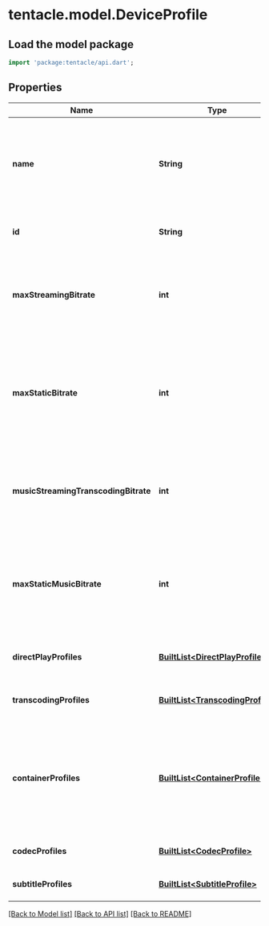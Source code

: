 # tentacle.model.DeviceProfile

## Load the model package
```dart
import 'package:tentacle/api.dart';
```

## Properties
Name | Type | Description | Notes
------------ | ------------- | ------------- | -------------
**name** | **String** | Gets or sets the name of this device profile. User profiles must have a unique name. | [optional] 
**id** | **String** | Gets or sets the unique internal identifier. | [optional] 
**maxStreamingBitrate** | **int** | Gets or sets the maximum allowed bitrate for all streamed content. | [optional] 
**maxStaticBitrate** | **int** | Gets or sets the maximum allowed bitrate for statically streamed content (= direct played files). | [optional] 
**musicStreamingTranscodingBitrate** | **int** | Gets or sets the maximum allowed bitrate for transcoded music streams. | [optional] 
**maxStaticMusicBitrate** | **int** | Gets or sets the maximum allowed bitrate for statically streamed (= direct played) music files. | [optional] 
**directPlayProfiles** | [**BuiltList&lt;DirectPlayProfile&gt;**](DirectPlayProfile.md) | Gets or sets the direct play profiles. | [optional] 
**transcodingProfiles** | [**BuiltList&lt;TranscodingProfile&gt;**](TranscodingProfile.md) | Gets or sets the transcoding profiles. | [optional] 
**containerProfiles** | [**BuiltList&lt;ContainerProfile&gt;**](ContainerProfile.md) | Gets or sets the container profiles. Failing to meet these optional conditions causes transcoding to occur. | [optional] 
**codecProfiles** | [**BuiltList&lt;CodecProfile&gt;**](CodecProfile.md) | Gets or sets the codec profiles. | [optional] 
**subtitleProfiles** | [**BuiltList&lt;SubtitleProfile&gt;**](SubtitleProfile.md) | Gets or sets the subtitle profiles. | [optional] 

[[Back to Model list]](../README.md#documentation-for-models) [[Back to API list]](../README.md#documentation-for-api-endpoints) [[Back to README]](../README.md)


